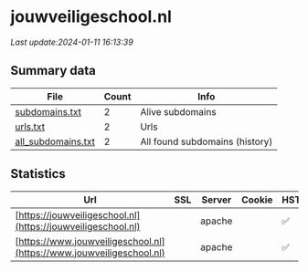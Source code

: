 # jouwveiligeschool.nl
*Last update:2024-01-11 16:13:39*
## Summary data
| File       | Count | Info |
|------------|-------|------|
|[subdomains.txt](/data/jouwveiligeschool/subdomains.txt)|2|Alive subdomains|
|[urls.txt](/data/jouwveiligeschool/urls.txt)|2|Urls|
|[all_subdomains.txt](/data/jouwveiligeschool/all_subdomains.txt)|2|All found subdomains (history)|
## Statistics
| Url | SSL | Server | Cookie | HSTS | CSP | XFO | XXP | RP | Tech |
|------------|-------|------|------|------|------|------|------|------|------|
|[https://jouwveiligeschool.nl](https://jouwveiligeschool.nl)| |apache| |:white_check_mark: | | |:white_check_mark: | | |:white_check_mark: | |Apache HTTP Server H...| |
|[https://www.jouwveiligeschool.nl](https://www.jouwveiligeschool.nl)| |apache| |:white_check_mark: | | |:white_check_mark: | | |:white_check_mark: | |Apache HTTP Server D...| |